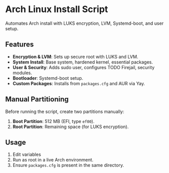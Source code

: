 # Arch Linux Install Script

Automates Arch install with LUKS encryption, LVM, Systemd-boot, and user setup.

## Features
- **Encryption & LVM**: Sets up secure root with LUKS and LVM.
- **System Install**: Base system, hardened kernel, essential packages.
- **User & Security**: Adds sudo user, configures TODO Firejail, security modules.
- **Bootloader**: Systemd-boot setup.
- **Custom Packages**: Installs from `packages.cfg` and AUR via Yay.

## Manual Partitioning
Before running the script, create two partitions manually:
1. **Boot Partition**: 512 MB (EFI, type `ef00`).
2. **Root Partition**: Remaining space (for LUKS encryption).

## Usage
1. Edit variables
2. Run as root in a live Arch environment.
3. Ensure `packages.cfg` is present in the same directory.
